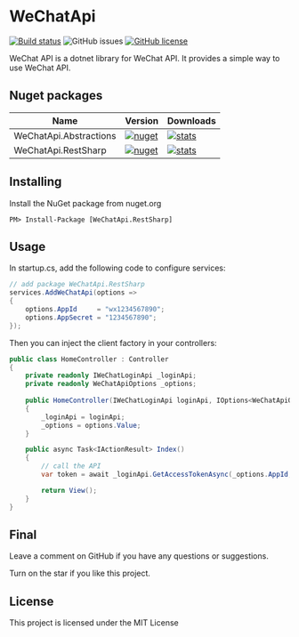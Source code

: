 ﻿# WeChatApi
[![Build status](https://ci.appveyor.com/api/projects/status/euhe9n0f30161hsu?svg=true)](https://ci.appveyor.com/project/nepton/wechatapi)
![GitHub issues](https://img.shields.io/github/issues/nepton/WeChatApi.svg)
[![GitHub license](https://img.shields.io/badge/license-MIT-blue.svg)](https://github.com/nepton/WeChatApi/blob/master/LICENSE)

WeChat API is a dotnet library for WeChat API. It provides a simple way to use WeChat API.

## Nuget packages

| Name                   | Version                                                                                                                       | Downloads                                                                                                                      |
|------------------------|-------------------------------------------------------------------------------------------------------------------------------|--------------------------------------------------------------------------------------------------------------------------------|
| WeChatApi.Abstractions | [![nuget](https://img.shields.io/nuget/v/WeChatApi.Abstractions.svg)](https://www.nuget.org/packages/WeChatApi.Abstractions/) | [![stats](https://img.shields.io/nuget/dt/WeChatApi.Abstractions.svg)](https://www.nuget.org/packages/WeChatApi.Abstractions/) |
| WeChatApi.RestSharp    | [![nuget](https://img.shields.io/nuget/v/WeChatApi.RestSharp.svg)](https://www.nuget.org/packages/WeChatApi.RestSharp/)       | [![stats](https://img.shields.io/nuget/dt/Thingsboard.Net.Flurl.svg)](https://www.nuget.org/packages/Thingsboard.Net.Flurl/)   |

## Installing

Install the NuGet package from nuget.org

```
PM> Install-Package [WeChatApi.RestSharp]
```

## Usage

In startup.cs, add the following code to configure services:

```csharp
// add package WeChatApi.RestSharp
services.AddWeChatApi(options =>
{
    options.AppId     = "wx1234567890";
    options.AppSecret = "1234567890";
});
```

Then you can inject the client factory in your controllers:

```csharp
public class HomeController : Controller
{
    private readonly IWeChatLoginApi _loginApi;
    private readonly WeChatApiOptions _options;
    
    public HomeController(IWeChatLoginApi loginApi, IOptions<WeChatApiOptions> options)
    {
        _loginApi = loginApi;
        _options = options.Value;    
    }

    public async Task<IActionResult> Index()
    {
        // call the API
        var token = await _loginApi.GetAccessTokenAsync(_options.AppId, _options.AppSecret);

        return View();
    }
}
```

## Final
Leave a comment on GitHub if you have any questions or suggestions.

Turn on the star if you like this project.

## License
This project is licensed under the MIT License
